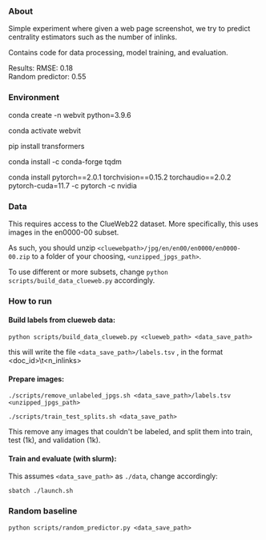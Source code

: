 ### About

Simple experiment where given a web page screenshot, we try to predict centrality estimators such as the number of inlinks.  

Contains code for data processing, model training, and evaluation.  

Results:
RMSE: 0.18  
Random predictor: 0.55  

### Environment
conda create -n webvit python=3.9.6

conda activate webvit

pip install transformers

conda install -c conda-forge tqdm

conda install pytorch==2.0.1 torchvision==0.15.2 torchaudio==2.0.2 pytorch-cuda=11.7 -c pytorch -c nvidia

### Data
This requires access to the ClueWeb22 dataset. More specifically, this uses images in the en0000-00 subset.

As such, you should unzip `<cluewebpath>/jpg/en/en00/en0000/en0000-00.zip` to a folder of your choosing, `<unzipped_jpgs_path>`.

To use different or more subsets, change `python scripts/build_data_clueweb.py` accordingly.

### How to run

#### Build labels from clueweb data:
`python scripts/build_data_clueweb.py <clueweb_path> <data_save_path>`

this will write the file `<data_save_path>/labels.tsv` , in the format <doc_id>\t<n_inlinks>

#### Prepare images:


`./scripts/remove_unlabeled_jpgs.sh <data_save_path>/labels.tsv <unzipped_jpgs_path>` 

`./scripts/train_test_splits.sh <data_save_path>`

This remove any images that couldn't be labeled, and split them into train, test (1k), and validation (1k). 

#### Train and evaluate (with slurm):

This assumes `<data_save_path>` as `./data`, change accordingly:

`sbatch ./launch.sh`


### Random baseline

`python scripts/random_predictor.py <data_save_path>`
